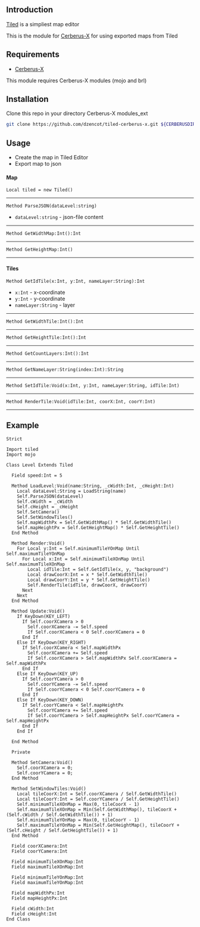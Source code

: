 ## Introduction

[Tiled](https://thorbjorn.itch.io/tiled) is a simpliest map editor

This is the module for [Cerberus-X](https://www.cerberus-x.com/) for using exported maps from Tiled

## Requirements

* [Cerberus-X](https://www.cerberus-x.com/cxDocs/Tutorials_Getting%20started.html)

This module requires Cerberus-X modules (mojo and brl)

## Installation

Clone this repo in your directory Cerberus-X modules_ext

```sh
git clone https://github.com/dzencot/tiled-cerberus-x.git ${CERBERUSDIR}/modules_ext/tiled
```

## Usage

* Create the map in Tiled Editor
* Export map to json

#### Map

```
Local tiled = new Tiled()
```

---

```
Method ParseJSON(dataLevel:string)
```

* `dataLevel:string` - json-file content

---

```
Method GetWidthMap:Int():Int
```

---

```
Method GetHeightMap:Int()
```

---

#### Tiles

```
Method GetIdTile(x:Int, y:Int, nameLayer:String):Int
```

* `x:Int` - x-coordinate
* `y:Int` - y-coordinate
* `nameLayer:String` - layer

---

```
Method GetWidthTile:Int():Int
```

---

```
Method GetHeightTile:Int():Int
```

---

```
Method GetCountLayers:Int():Int
```

---

```
Method GetNameLayer:String(index:Int):String
```

---

```
Method SetIdTile:Void(x:Int, y:Int, nameLayer:String, idTile:Int)
```

---

```
Method RenderTile:Void(idTile:Int, coorX:Int, coorY:Int)
```

---

## Example

```
Strict

Import tiled
Import mojo

Class Level Extends Tiled

  Field speed:Int = 5

  Method LoadLevel:Void(name:String, _cWidth:Int, _cHeight:Int)
    Local dataLevel:String = LoadString(name)
    Self.ParseJSON(dataLevel)
    Self.cWidth = _cWidth
    Self.cHeight = _cHeight
    Self.SetCamera()
    Self.SetWindowTiles()
    Self.mapWidthPx = Self.GetWidthMap() * Self.GetWidthTile()
    Self.mapHeightPx = Self.GetHeightMap() * Self.GetHeightTile()
  End Method

  Method Render:Void()
    For Local y:Int = Self.minimumTileYOnMap Until Self.maximumTileYOnMap
      For Local x:Int = Self.minimumTileXOnMap Until Self.maximumTileXOnMap
        Local idTile:Int = Self.GetIdTile(x, y, "background")
        Local drawCoorX:Int = x * Self.GetWidthTile()
        Local drawCoorY:Int = y * Self.GetHeightTile()
        Self.RenderTile(idTile, drawCoorX, drawCoorY)
      Next
    Next
  End Method

  Method Update:Void()
    If KeyDown(KEY_LEFT)
      If Self.coorXCamera > 0
        Self.coorXCamera -= Self.speed
        If Self.coorXCamera < 0 Self.coorXCamera = 0
      End If
    Else If KeyDown(KEY_RIGHT)
      If Self.coorXCamera < Self.mapWidthPx
        Self.coorXCamera += Self.speed
        If Self.coorXCamera > Self.mapWidthPx Self.coorXCamera = Self.mapWidthPx
      End If
    Else If KeyDown(KEY_UP)
      If Self.coorYCamera > 0
        Self.coorYCamera -= Self.speed
        If Self.coorYCamera < 0 Self.coorYCamera = 0
      End If
    Else If KeyDown(KEY_DOWN)
      If Self.coorYCamera < Self.mapHeightPx
        Self.coorYCamera += Self.speed
        If Self.coorYCamera > Self.mapHeightPx Self.coorYCamera = Self.mapHeightPx
      End If
    End If

  End Method

  Private

  Method SetCamera:Void()
    Self.coorXCamera = 0;
    Self.coorYCamera = 0;
  End Method

  Method SetWindowTiles:Void()
    Local tileCoorX:Int = Self.coorXCamera / Self.GetWidthTile()
    Local tileCoorY:Int = Self.coorYCamera / Self.GetHeightTile()
    Self.minimumTileXOnMap = Max(0, tileCoorX - 1)
    Self.maximumTileXOnMap = Min(Self.GetWidthMap(), tileCoorX + (Self.cWidth / Self.GetWidthTile()) + 1)
    Self.minimumTileYOnMap = Max(0, tileCoorY - 1)
    Self.maximumTileYOnMap = Min(Self.GetHeightMap(), tileCoorY + (Self.cHeight / Self.GetHeightTile()) + 1)
  End Method

  Field coorXCamera:Int
  Field coorYCamera:Int

  Field minimumTileXOnMap:Int
  Field maximumTileXOnMap:Int

  Field minimumTileYOnMap:Int
  Field maximumTileYOnMap:Int

  Field mapWidthPx:Int
  Field mapHeightPx:Int

  Field cWidth:Int
  Field cHeight:Int
End Class
```
